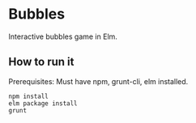 # Bubbles

Interactive bubbles game in Elm.

## How to run it
Prerequisites: Must have npm, grunt-cli, elm installed.
```
npm install
elm package install
grunt
```
